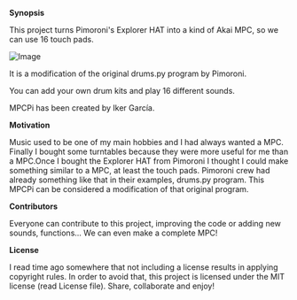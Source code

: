 **Synopsis**

This project turns Pimoroni's Explorer HAT into a kind of Akai MPC, so we can use 16 touch pads.

![Image](http://www.vintagesynth.com/akai/mpc2000xl.jpg)

It is a modification of the original drums.py program by Pimoroni.

You can add your own drum kits and play 16 different sounds.

MPCPi has been created by Iker García.

**Motivation**

Music used to be one of my main hobbies and I had always wanted a MPC. Finally I bought some turntables because they were more useful for me than a MPC.Once I bought the Explorer HAT from Pimoroni I thought I could make something similar to a MPC, at least the touch pads. Pimoroni crew had already something like that in their examples, drums.py program. This MPCPi can be considered a modification of that original program.

**Contributors**

Everyone can contribute to this project, improving the code or adding new sounds, functions... We can even make a complete MPC!

**License**

I read time ago somewhere that not including a license results in applying copyright rules. In order to avoid that, this project is licensed under the MIT license (read License file). Share, collaborate and enjoy!


